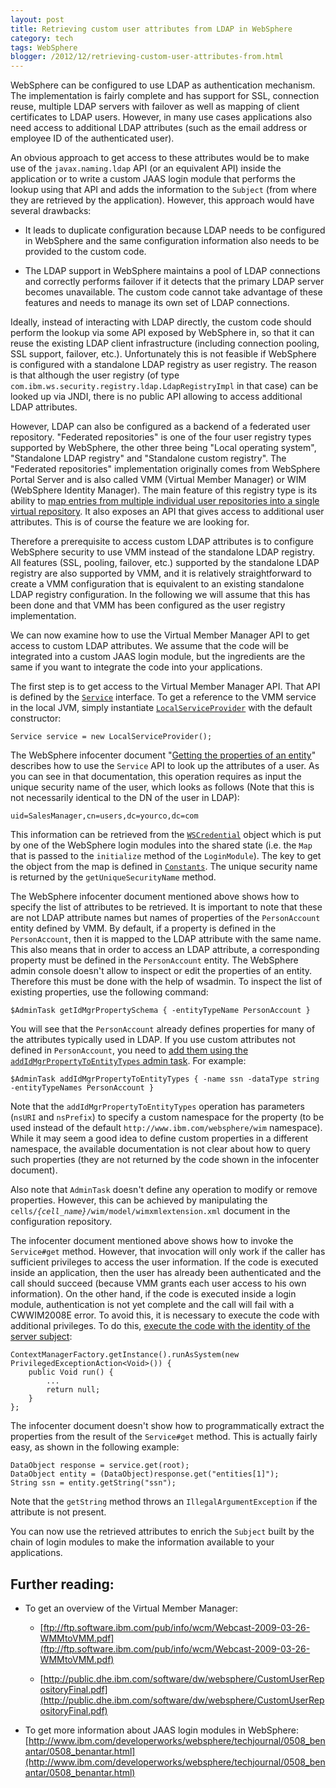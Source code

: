 ```yaml
---
layout: post
title: Retrieving custom user attributes from LDAP in WebSphere
category: tech
tags: WebSphere
blogger: /2012/12/retrieving-custom-user-attributes-from.html
---
```


WebSphere can be configured to use LDAP as authentication mechanism. The implementation is fairly
complete and has support for SSL, connection reuse, multiple LDAP servers with failover as well as
mapping of client certificates to LDAP users. However, in many use cases applications also need
access to additional LDAP attributes (such as the email address or employee ID of the authenticated
user).

An obvious approach to get access to these attributes would be to make use of the `javax.naming.ldap`
API (or an equivalent API) inside the application or to write a custom JAAS login module that
performs the lookup using that API and adds the information to the `Subject` (from where they are
retrieved by the application). However, this approach would have several drawbacks:

* It leads to duplicate configuration because LDAP needs to be configured in WebSphere and the same
  configuration information also needs to be provided to the custom code.

* The LDAP support in WebSphere maintains a pool of LDAP connections and correctly performs failover
  if it detects that the primary LDAP server becomes unavailable. The custom code cannot take
  advantage of these features and needs to manage its own set of LDAP connections.

Ideally, instead of interacting with LDAP directly, the custom code should perform the lookup via
some API exposed by WebSphere in, so that it can reuse the existing LDAP client infrastructure
(including connection pooling, SSL support, failover, etc.). Unfortunately this is not feasible if
WebSphere is configured with a standalone LDAP registry as user registry. The reason is that although
the user registry (of type `com.ibm.ws.security.registry.ldap.LdapRegistryImpl` in that case) can be
looked up via JNDI, there is no public API allowing to access additional LDAP attributes.

However, LDAP can also be configured as a backend of a federated user repository. "Federated
repositories" is one of the four user registry types supported by WebSphere, the other three being
"Local operating system", "Standalone LDAP registry" and "Standalone custom registry". The "Federated
repositories" implementation originally comes from WebSphere Portal Server and is also called VMM
(Virtual Member Manager) or WIM (WebSphere Identity Manager). The main feature of this registry type
is its ability to [map entries from multiple individual user repositories into a single virtual repository][1].
It also exposes an API that gives access to additional user attributes. This is of course the feature
we are looking for.

Therefore a prerequisite to access custom LDAP attributes is to configure WebSphere security to use
VMM instead of the standalone LDAP registry. All features (SSL, pooling, failover, etc.) supported
by the standalone LDAP registry are also supported by VMM, and it is relatively straightforward to
create a VMM configuration that is equivalent to an existing standalone LDAP registry configuration.
In the following we will assume that this has been done and that VMM has been configured as the user
registry implementation.

We can now examine how to use the Virtual Member Manager API to get access to custom LDAP attributes.
We assume that the code will be integrated into a custom JAAS login module, but the ingredients are
the same if you want to integrate the code into your applications.

The first step is to get access to the Virtual Member Manager API. That API is defined by the 
[`Service`][2] interface. To get a reference to the VMM service in the local JVM, simply instantiate
[`LocalServiceProvider`][3] with the default constructor:

    Service service = new LocalServiceProvider();

The WebSphere infocenter document "[Getting the properties of an entity][4]" describes how to use the
`Service` API to look up the attributes of a user. As you can see in that documentation, this
operation requires as input the unique security name of the user, which looks as follows (Note that
this is not necessarily identical to the DN of the user in LDAP):

    uid=SalesManager,cn=users,dc=yourco,dc=com

This information can be retrieved from the [`WSCredential`][5] object which is put by one of the
WebSphere login modules into the shared state (i.e. the `Map` that is passed to the `initialize`
method of the `LoginModule`). The key to get the object from the map is defined in [`Constants`][6].
The unique security name is returned by the `getUniqueSecurityName` method.

The WebSphere infocenter document mentioned above shows how to specify the list of attributes to be
retrieved. It is important to note that these are not LDAP attribute names but names of properties
of the `PersonAccount` entity defined by VMM. By default, if a property is defined in the
`PersonAccount`, then it is mapped to the LDAP attribute with the same name. This also means that
in order to access an LDAP attribute, a corresponding property must be defined in the `PersonAccount`
entity. The WebSphere admin console doesn't allow to inspect or edit the properties of an entity.
Therefore this must be done with the help of wsadmin. To inspect the list of existing properties,
use the following command:

    $AdminTask getIdMgrPropertySchema { -entityTypeName PersonAccount }

You will see that the `PersonAccount` already defines properties for many of the attributes
typically used in LDAP. If you use custom attributes not defined in `PersonAccount`, you need to
[add them using the `addIdMgrPropertyToEntityTypes` admin task][7]. For example:

    $AdminTask addIdMgrPropertyToEntityTypes { -name ssn -dataType string -entityTypeNames PersonAccount }

Note that the `addIdMgrPropertyToEntityTypes` operation has parameters (`nsURI` and `nsPrefix`) to
specify a custom namespace for the property (to be used instead of the default
`http://www.ibm.com/websphere/wim` namespace). While it may seem a good idea to define custom
properties in a different namespace, the available documentation is not clear about how to query
such properties (they are not returned by the code shown in the infocenter document).

Also note that `AdminTask` doesn't define any operation to modify or remove properties. However,
this can be achieved by manipulating the `cells/`*`{cell_name}`*`/wim/model/wimxmlextension.xml`
document in the configuration repository.

The infocenter document mentioned above shows how to invoke the `Service#get` method. However, that
invocation will only work if the caller has sufficient privileges to access the user information.
If the code is executed inside an application, then the user has already been authenticated and the
call should succeed (because VMM grants each user access to his own information). On the other hand,
if the code is executed inside a login module, authentication is not yet complete and the call will
fail with a CWWIM2008E error. To avoid this, it is necessary to execute the code with additional
privileges. To do this, [execute the code with the identity of the server subject][8]:

    ContextManagerFactory.getInstance().runAsSystem(new PrivilegedExceptionAction<Void>()) {
        public Void run() {
            ...
            return null;
        }
    };

The infocenter document doesn't show how to programmatically extract the properties from the result
of the `Service#get` method. This is actually fairly easy, as shown in the following example:

    DataObject response = service.get(root);
    DataObject entity = (DataObject)response.get("entities[1]");
    String ssn = entity.getString("ssn");

Note that the `getString` method throws an `IllegalArgumentException` if the attribute is not present.

You can now use the retrieved attributes to enrich the `Subject` built by the chain of login modules
to make the information available to your applications.

## Further reading:

* To get an overview of the Virtual Member Manager:

  * [ftp://ftp.software.ibm.com/pub/info/wcm/Webcast-2009-03-26-WMMtoVMM.pdf](ftp://ftp.software.ibm.com/pub/info/wcm/Webcast-2009-03-26-WMMtoVMM.pdf)

  * [http://public.dhe.ibm.com/software/dw/websphere/CustomUserRepositoryFinal.pdf](http://public.dhe.ibm.com/software/dw/websphere/CustomUserRepositoryFinal.pdf)

* To get more information about JAAS login modules in WebSphere:
  [http://www.ibm.com/developerworks/websphere/techjournal/0508_benantar/0508_benantar.html](http://www.ibm.com/developerworks/websphere/techjournal/0508_benantar/0508_benantar.html)

[1]: http://www.ibm.com/developerworks/websphere/techjournal/0701_ilechko/0701_ilechko.html
[2]: http://pic.dhe.ibm.com/infocenter/wasinfo/v7r0/topic/com.ibm.websphere.javadoc.vmm.doc/vmm/com/ibm/websphere/wim/Service.html
[3]: http://pic.dhe.ibm.com/infocenter/wasinfo/v7r0/topic/com.ibm.websphere.javadoc.vmm.doc/vmm/com/ibm/websphere/wim/client/LocalServiceProvider.html
[4]: http://pic.dhe.ibm.com/infocenter/wasinfo/v7r0/topic/com.ibm.websphere.wim.doc/gettingthepropertiesofanentity.html
[5]: http://pic.dhe.ibm.com/infocenter/wasinfo/v7r0/topic/com.ibm.websphere.javadoc.doc/web/apidocs/com/ibm/websphere/security/cred/WSCredential.html
[6]: http://pic.dhe.ibm.com/infocenter/wasinfo/v7r0/topic/com.ibm.websphere.javadoc.doc/web/spidocs/com/ibm/wsspi/security/auth/callback/Constants.html
[7]: http://www-01.ibm.com/support/docview.wss?uid=swg21573667
[8]: https://gist.github.com/3075970